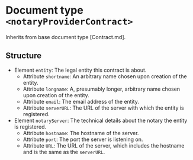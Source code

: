 # Document type `<notaryProviderContract>`

Inherits from base document type [Contract.md].

## Structure

* Element `entity`: The legal entity this contract is about.
  * Attribute `shortname`: An arbitrary name chosen upon creation of the entity.
  * Attribute `longname`: A, presumably longer, arbitrary name chosen upon creation of the entity.
  * Attribute `email`: The email address of the entity.
  * Attribute `serverURL`: The URL of the server with which the entity is registered.
* Element `notaryServer`: The technical details about the notary the entity is registered.
  * Attribute `hostname`: The hostname of the server.
  * Attribute `port`: The port the server is listening on.
  * Attribute `URL`: The URL of the server, which includes the hostname and is the same as the `serverURL`.

